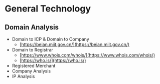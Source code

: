 # General Technology

## Domain Analysis

* Domain to ICP & Domain to Company
  * [https://beian.miit.gov.cn/](https://beian.miit.gov.cn/)
* Domain to Registrar
  * [https://www.whois.com/whois/](https://www.whois.com/whois/)
  * [https://who.is/](https://who.is/)
* Registered Merchant
* Company Analysis
* IP Analysis

